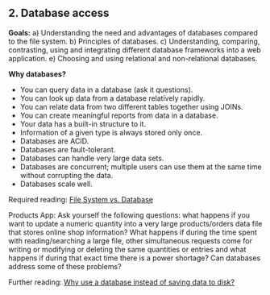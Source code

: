 ## 2. Database access
__Goals:__
a) Understanding the need and advantages of databases compared to the file system.
b) Principles of databases.
c) Understanding, comparing, contrasting, using and integrating different database frameworks into a web application.
e) Choosing and using relational and non-relational databases.

__Why databases?__
* You can query data in a database (ask it questions).
* You can look up data from a database relatively rapidly.
* You can relate data from two different tables together using JOINs.
* You can create meaningful reports from data in a database.
* Your data has a built-in structure to it.
* Information of a given type is always stored only once.
* Databases are ACID.
* Databases are fault-tolerant.
* Databases can handle very large data sets.
* Databases are concurrent; multiple users can use them at the same time without corrupting the data.
* Databases scale well.

Required reading: [File System vs. Database](https://dzone.com/articles/which-is-better-saving-files-in-database-or-in-fil)

Products App: 
Ask yourself the following questions: what happens if you want to update a numeric quantity into a very large products/orders data file that stores online shop information? What happens if during the time spent with reading/searching a large file, other simultaneous requests come for writing or modifying or deleting the same quantities or entries and what happens if during that exact time there is a power shortage? Can databases address some of these problems?

Further reading: [Why use a database instead of saving data to disk?](https://arstechnica.com/information-technology/2013/05/why-use-a-database-instead-of-just-saving-your-data-to-disk/)